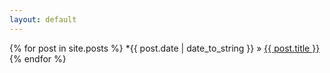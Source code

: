 ```yaml
---
layout: default
---
```

<script>
document.getElementById( "blogsmall").style.backgroundColor="#EFAB00";
document.getElementById( "blogtext").style.color="#000000";
document.getElementById( "blog").className="menu2active";
</script>
    
{% for post in site.posts %}
*<span class="date">{{ post.date | date_to_string }}</span> &raquo; <a href="{{ post.url }}">{{ post.title }}</a>
{% endfor %}
    
